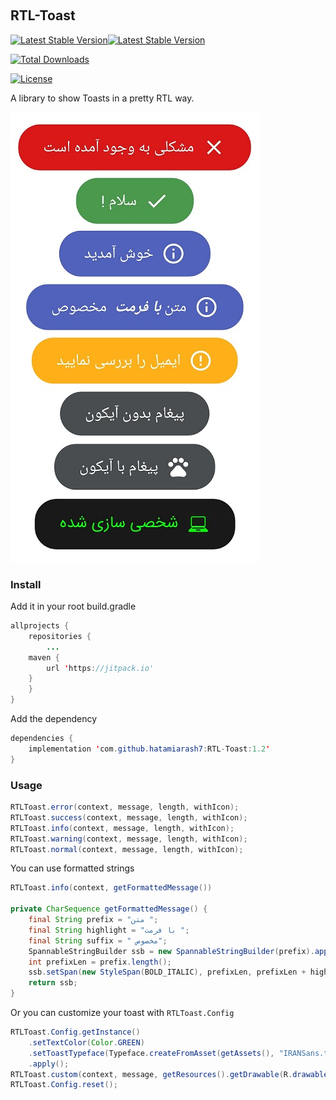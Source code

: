 ﻿﻿﻿
## RTL-Toast

[![Latest Stable Version](https://poser.pugx.org/hatamiarash7/jdf/v/stable)](https://packagist.org/packages/hatamiarash7/jdf)[![Latest Stable Version](https://poser.pugx.org/hatamiarash7/jdf/v/stable)](https://packagist.org/packages/hatamiarash7/jdf)

[![Total Downloads](https://poser.pugx.org/hatamiarash7/jdf/downloads)](https://packagist.org/packages/hatamiarash7/jdf)

[![License](https://poser.pugx.org/hatamiarash7/jdf/license)](https://packagist.org/packages/hatamiarash7/jdf)

A library to show Toasts in a pretty RTL way.

![ScreenShot](./assets/template.jpg)

### Install
Add it in your root build.gradle
```java
allprojects {
    repositories {
        ...
	maven {
	    url 'https://jitpack.io'
	}
    }
}
```
Add the dependency
```java
dependencies {
    implementation 'com.github.hatamiarash7:RTL-Toast:1.2'
}
```

### Usage
```java
RTLToast.error(context, message, length, withIcon);
RTLToast.success(context, message, length, withIcon);
RTLToast.info(context, message, length, withIcon);
RTLToast.warning(context, message, length, withIcon);
RTLToast.normal(context, message, length, withIcon);
```

You can use formatted strings
```java
RTLToast.info(context, getFormattedMessage())

private CharSequence getFormattedMessage() {  
    final String prefix = "متن ";  
    final String highlight = "با فرمت ";  
    final String suffix = " مخصوص";  
    SpannableStringBuilder ssb = new SpannableStringBuilder(prefix).append(highlight).append(suffix);  
    int prefixLen = prefix.length();  
    ssb.setSpan(new StyleSpan(BOLD_ITALIC), prefixLen, prefixLen + highlight.length(), Spannable.SPAN_EXCLUSIVE_EXCLUSIVE);  
    return ssb;  
}
```

Or you can customize your toast with `RTLToast.Config`
```java
RTLToast.Config.getInstance()  
    .setTextColor(Color.GREEN)  
    .setToastTypeface(Typeface.createFromAsset(getAssets(), "IRANSans.ttf"))  
    .apply();  
RTLToast.custom(context, message, getResources().getDrawable(R.drawable.laptop512), Color.BLACK, length, withIcon, shouldTint).show();
RTLToast.Config.reset();
```



